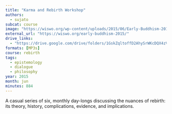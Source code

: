 ```yaml
---
title: "Karma and Rebirth Workshop"
authors:
  - sujato
subcat: course
image: "https://wiswo.org/wp-content/uploads/2015/06/Early-Buddhism-2015x.jpg"
external_url: "https://wiswo.org/early-buddhism-2015/"
drive_links:
  - "https://drive.google.com/drive/folders/1GskZqltoffD2AhySrWKcDQX4zVNbRlPC"
formats: [MP3s]
course: rebirth
tags:
  - epistemology
  - dialogue
  - philosophy
year: 2015
month: jun
minutes: 884
---
```


A casual series of six, monthly day-longs discussing the nuances of rebirth: its theory, history, complications, evidence, and implications.
